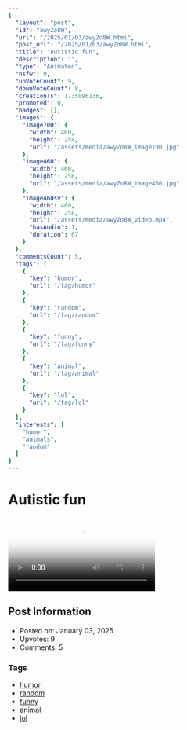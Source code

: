 ```yaml
---
{
  "layout": "post",
  "id": "awyZo8W",
  "url": "/2025/01/03/awyZo8W.html",
  "post_url": "/2025/01/03/awyZo8W.html",
  "title": "Autistic fun",
  "description": "",
  "type": "Animated",
  "nsfw": 0,
  "upVoteCount": 9,
  "downVoteCount": 8,
  "creationTs": 1735896136,
  "promoted": 0,
  "badges": [],
  "images": {
    "image700": {
      "width": 460,
      "height": 258,
      "url": "/assets/media/awyZo8W_image700.jpg"
    },
    "image460": {
      "width": 460,
      "height": 258,
      "url": "/assets/media/awyZo8W_image460.jpg"
    },
    "image460sv": {
      "width": 460,
      "height": 258,
      "url": "/assets/media/awyZo8W_video.mp4",
      "hasAudio": 1,
      "duration": 67
    }
  },
  "commentsCount": 5,
  "tags": [
    {
      "key": "humor",
      "url": "/tag/humor"
    },
    {
      "key": "random",
      "url": "/tag/random"
    },
    {
      "key": "funny",
      "url": "/tag/funny"
    },
    {
      "key": "animal",
      "url": "/tag/animal"
    },
    {
      "key": "lol",
      "url": "/tag/lol"
    }
  ],
  "interests": [
    "humor",
    "animals",
    "random"
  ]
}
---
```


# Autistic fun

<video controls playsinline loop poster="/assets/media/awyZo8W_image460.jpg">
  <source src="/assets/media/awyZo8W_video.mp4" type="video/mp4">
  Your browser does not support the video tag.
</video>

## Post Information

- Posted on: January 03, 2025
- Upvotes: 9
- Comments: 5

### Tags

- [humor](/tag/humor)
- [random](/tag/random)
- [funny](/tag/funny)
- [animal](/tag/animal)
- [lol](/tag/lol)
